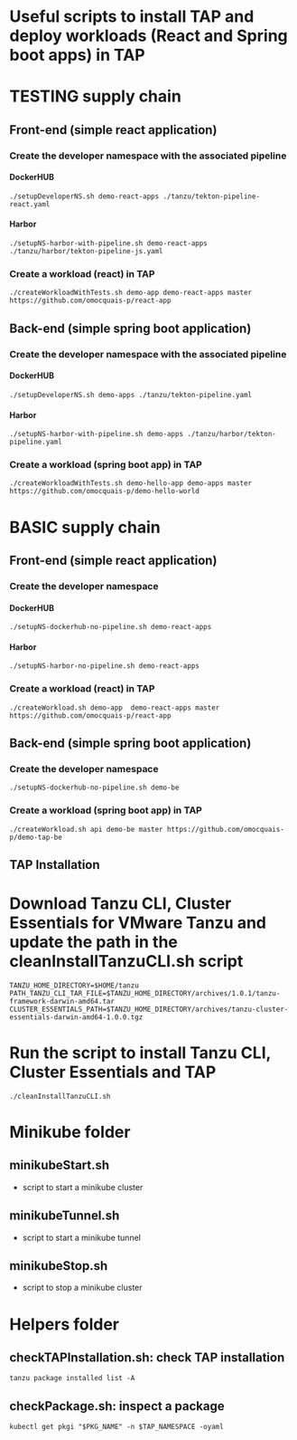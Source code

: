 # Useful scripts to install TAP and deploy workloads (React and Spring boot apps) in TAP

# TESTING supply chain

## Front-end (simple react application)

### Create the developer namespace with the associated pipeline

#### DockerHUB
    ./setupDeveloperNS.sh demo-react-apps ./tanzu/tekton-pipeline-react.yaml

#### Harbor
    ./setupNS-harbor-with-pipeline.sh demo-react-apps ./tanzu/harbor/tekton-pipeline-js.yaml

### Create a workload (react) in TAP
    ./createWorkloadWithTests.sh demo-app demo-react-apps master https://github.com/omocquais-p/react-app
    
## Back-end (simple spring boot application)

### Create the developer namespace with the associated pipeline

#### DockerHUB 
    ./setupDeveloperNS.sh demo-apps ./tanzu/tekton-pipeline.yaml

#### Harbor
    ./setupNS-harbor-with-pipeline.sh demo-apps ./tanzu/harbor/tekton-pipeline.yaml

### Create a workload (spring boot app) in TAP 
    ./createWorkloadWithTests.sh demo-hello-app demo-apps master https://github.com/omocquais-p/demo-hello-world


# BASIC supply chain

## Front-end (simple react application)

### Create the developer namespace

#### DockerHUB
    ./setupNS-dockerhub-no-pipeline.sh demo-react-apps

#### Harbor
    ./setupNS-harbor-no-pipeline.sh demo-react-apps

### Create a workload (react) in TAP
    ./createWorkload.sh demo-app  demo-react-apps master https://github.com/omocquais-p/react-app

## Back-end (simple spring boot application)

### Create the developer namespace
    ./setupNS-dockerhub-no-pipeline.sh demo-be

### Create a workload (spring boot app) in TAP
    ./createWorkload.sh api demo-be master https://github.com/omocquais-p/demo-tap-be


## TAP Installation

# Download Tanzu CLI, Cluster Essentials for VMware Tanzu and update the path in the cleanInstallTanzuCLI.sh script 
    TANZU_HOME_DIRECTORY=$HOME/tanzu
    PATH_TANZU_CLI_TAR_FILE=$TANZU_HOME_DIRECTORY/archives/1.0.1/tanzu-framework-darwin-amd64.tar
    CLUSTER_ESSENTIALS_PATH=$TANZU_HOME_DIRECTORY/archives/tanzu-cluster-essentials-darwin-amd64-1.0.0.tgz

# Run the script to install Tanzu CLI, Cluster Essentials and TAP 
    ./cleanInstallTanzuCLI.sh

# Minikube folder

## minikubeStart.sh 
- script to start a minikube cluster
## minikubeTunnel.sh
- script to start a minikube tunnel
## minikubeStop.sh
- script to stop a minikube cluster

# Helpers folder

## checkTAPInstallation.sh: check TAP installation
    tanzu package installed list -A
## checkPackage.sh: inspect a package
    kubectl get pkgi "$PKG_NAME" -n $TAP_NAMESPACE -oyaml 